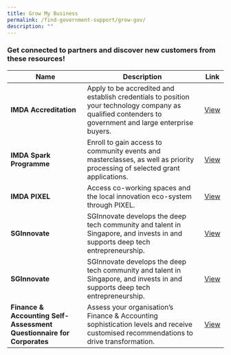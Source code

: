 ```yaml
---
title: Grow My Business
permalink: /find-government-support/grow-gov/
description: ""
---
```

### Get connected to partners and discover new customers from these resources!

| Name| Description | Link |
|---|---|---|
| **IMDA Accreditation** | Apply to be accredited and establish credentials to position your technology company as qualified contenders to government and large enterprise buyers.|[View](https://www.imda.gov.sg/how-we-can-help/imda-accreditation) |
| **IMDA Spark Programme** | Enroll to gain access to community events and masterclasses, as well as priority processing of selected grant applications.|[View](https://www.imda.gov.sg/how-we-can-help/imda-spark) |
| **IMDA PIXEL** | Access co-working spaces and the local innovation eco-system through PIXEL.|[View](https://pixel.imda.gov.sg/) |
| **SGInnovate** | SGInnovate develops the deep tech community and talent in Singapore, and invests in and supports deep tech entrepreneurship.|[View](https://www.sginnovate.com/) |
| **SGInnovate** | SGInnovate develops the deep tech community and talent in Singapore, and invests in and supports deep tech entrepreneurship.|[View](https://www.sginnovate.com/) |
| **Finance & Accounting Self-Assessment Questionnaire for Corporates** | Assess your organisation’s Finance & Accounting sophistication levels and receive customised recommendations to drive transformation.|[View](https://fa-saq.edb.gov.sg/corporate ) |